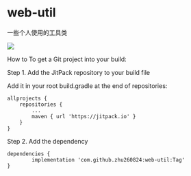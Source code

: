 # web-util
一些个人使用的工具类

[![](https://jitpack.io/v/zhu260824/web-util.svg)](https://jitpack.io/#zhu260824/web-util)

How to
To get a Git project into your build:

Step 1. Add the JitPack repository to your build file

Add it in your root build.gradle at the end of repositories:

	allprojects {
		repositories {
			...
			maven { url 'https://jitpack.io' }
		}
	}
  
Step 2. Add the dependency

	dependencies {
	        implementation 'com.github.zhu260824:web-util:Tag'
	}
